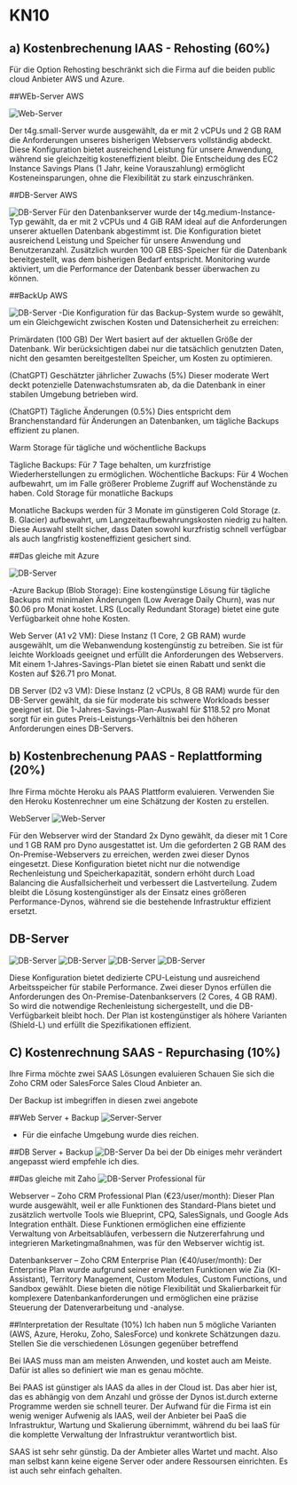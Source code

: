 # KN10
## a) Kostenbrechenung IAAS - Rehosting (60%)
Für die Option Rehosting beschränkt sich die Firma auf die beiden public cloud Anbieter AWS und Azure.

##WEb-Server AWS

![Web-Server](Bilder/kN10/WebServer.png)

Der t4g.small-Server wurde ausgewählt, da er mit 2 vCPUs und 2 GB RAM die Anforderungen unseres bisherigen Webservers vollständig abdeckt. Diese Konfiguration bietet ausreichend Leistung für unsere Anwendung, während sie gleichzeitig kosteneffizient bleibt. Die Entscheidung  des EC2 Instance Savings Plans (1 Jahr, keine Vorauszahlung) ermöglicht Kosteneinsparungen, ohne die Flexibilität zu stark einzuschränken.
  
##DB-Server AWS

 ![DB-Server](Bilder/kN10/DBServer.png)
  Für den Datenbankserver wurde der t4g.medium-Instance-Typ gewählt, da er mit 2 vCPUs und 4 GiB RAM ideal auf die Anforderungen unserer aktuellen Datenbank abgestimmt ist. Die Konfiguration bietet ausreichend Leistung und Speicher für unsere Anwendung und Benutzeranzahl.  Zusätzlich wurden 100 GB EBS-Speicher für die Datenbank bereitgestellt, was dem bisherigen Bedarf entspricht. Monitoring wurde aktiviert, um die Performance der Datenbank besser überwachen zu können.

##BackUp AWS

 ![DB-Server](Bilder/kN10/Backup.png)
 -Die Konfiguration für das Backup-System wurde so gewählt, um ein Gleichgewicht zwischen Kosten und Datensicherheit zu erreichen:

Primärdaten (100 GB)
Der Wert basiert auf der aktuellen Größe der Datenbank. Wir berücksichtigen dabei nur die tatsächlich genutzten Daten, nicht den gesamten bereitgestellten Speicher, um Kosten zu optimieren.

(ChatGPT)
Geschätzter jährlicher Zuwachs (5%)
Dieser moderate Wert deckt potenzielle Datenwachstumsraten ab, da die Datenbank in einer stabilen Umgebung betrieben wird.

(ChatGPT)
Tägliche Änderungen (0.5%)
Dies entspricht dem Branchenstandard für Änderungen an Datenbanken, um tägliche Backups effizient zu planen.

Warm Storage für tägliche und wöchentliche Backups

Tägliche Backups: Für 7 Tage behalten, um kurzfristige Wiederherstellungen zu ermöglichen.
Wöchentliche Backups: Für 4 Wochen aufbewahrt, um im Falle größerer Probleme Zugriff auf Wochenstände zu haben.
Cold Storage für monatliche Backups

Monatliche Backups werden für 3 Monate im günstigeren Cold Storage (z. B. Glacier) aufbewahrt, um Langzeitaufbewahrungskosten niedrig zu halten.
Diese Auswahl stellt sicher, dass Daten sowohl kurzfristig schnell verfügbar als auch langfristig kosteneffizient gesichert sind.

##Das gleiche mit Azure

 ![DB-Server](Bilder/kN10/Azure.png)

 -Azure Backup (Blob Storage): Eine kostengünstige Lösung für tägliche Backups mit minimalen Änderungen (Low Average Daily Churn), was nur $0.06 pro Monat kostet. LRS (Locally Redundant Storage) bietet eine gute Verfügbarkeit ohne hohe Kosten.

Web Server (A1 v2 VM): Diese Instanz (1 Core, 2 GB RAM) wurde ausgewählt, um die Webanwendung kostengünstig zu betreiben. Sie ist für leichte Workloads geeignet und erfüllt die Anforderungen des Webservers. Mit einem 1-Jahres-Savings-Plan bietet sie einen Rabatt und senkt die Kosten auf $26.71 pro Monat.

DB Server (D2 v3 VM): Diese Instanz (2 vCPUs, 8 GB RAM) wurde für den DB-Server gewählt, da sie für moderate bis schwere Workloads besser geeignet ist. Die 1-Jahres-Savings-Plan-Auswahl für $118.52 pro Monat sorgt für ein gutes Preis-Leistungs-Verhältnis bei den höheren Anforderungen eines DB-Servers.
 
## b) Kostenbrechenung PAAS - Replattforming (20%)
Ihre Firma möchte Heroku als PAAS Plattform evaluieren. Verwenden Sie den Heroku Kostenrechner um eine Schätzung der Kosten zu erstellen.

WebServer
 ![Web-Server](Bilder/kN10/PAASWeb.png)

Für den Webserver wird der Standard 2x Dyno gewählt, da dieser mit 1 Core und 1 GB RAM pro Dyno ausgestattet ist. Um die geforderten 2 GB RAM des On-Premise-Webservers zu erreichen, werden zwei dieser Dynos eingesetzt. Diese Konfiguration bietet nicht nur die notwendige Rechenleistung und Speicherkapazität, sondern erhöht durch Load Balancing die Ausfallsicherheit und verbessert die Lastverteilung. Zudem bleibt die Lösung kostengünstiger als der Einsatz eines größeren Performance-Dynos, während sie die bestehende Infrastruktur effizient ersetzt.

## DB-Server
 ![DB-Server](Bilder/kN10/IAASplan.png)
 ![DB-Server](Bilder/kN10/IAASplan1.png)
 ![DB-Server](Bilder/kN10/IAASplan2.png)
 ![DB-Server](Bilder/kN10/IAASplan3.png)

Diese Konfiguration bietet dedizierte CPU-Leistung und ausreichend Arbeitsspeicher für stabile Performance. Zwei dieser Dynos erfüllen die Anforderungen des On-Premise-Datenbankservers (2 Cores, 4 GB RAM). So wird die notwendige Rechenleistung sichergestellt, und die DB-Verfügbarkeit bleibt hoch.
Der Plan ist kostengünstiger als höhere Varianten (Shield-L) und erfüllt die Spezifikationen effizient.

## C) Kostenrechnung SAAS - Repurchasing (10%)
Ihre Firma möchte zwei SAAS Lösungen evaluieren Schauen Sie sich die  Zoho CRM oder SalesForce Sales Cloud Anbieter an.

Der Backup ist imbegriffen in diesen zwei angebote

##Web Server + Backup
![Server-Server](Bilder/kN10/SalesWeb.png)
- Für die einfache Umgebung wurde dies reichen.

##DB Server + Backup
![DB-Server](Bilder/kN10/SalesDB.png)
Da bei der Db einiges mehr verändert angepasst wierd empfehle ich dies.

##Das gleiche mit Zaho
![DB-Server](Bilder/kN10/Zoho.png)
Professional für 

Webserver – Zoho CRM Professional Plan (€23/user/month): Dieser Plan wurde ausgewählt, weil er alle Funktionen des Standard-Plans bietet und zusätzlich wertvolle Tools wie Blueprint, CPQ, SalesSignals, und Google Ads Integration enthält. Diese Funktionen ermöglichen eine effiziente Verwaltung von Arbeitsabläufen, verbessern die Nutzererfahrung und integrieren Marketingmaßnahmen, was für den Webserver wichtig ist.

Datenbankserver – Zoho CRM Enterprise Plan (€40/user/month): Der Enterprise Plan wurde aufgrund seiner erweiterten Funktionen wie Zia (KI-Assistant), Territory Management, Custom Modules, Custom Functions, und Sandbox gewählt. Diese bieten die nötige Flexibilität und Skalierbarkeit für komplexere Datenbankanforderungen und ermöglichen eine präzise Steuerung der Datenverarbeitung und -analyse.

##Interpretation der Resultate (10%)
Ich haben nun 5 mögliche Varianten (AWS, Azure, Heroku, Zoho, SalesForce) und konkrete Schätzungen dazu.  Stellen Sie die verschiedenen Lösungen gegenüber betreffend

Bei IAAS muss man am meisten Anwenden, und kostet auch am Meiste. Dafür ist alles so definiert wie man es genau möchte. 

Bei PAAS ist günstiger als IAAS da alles in der Cloud ist. Das aber hier ist, das es abhängig von dem Anzahl und grösse der Dynos ist.durch externe Programme werden sie schnell teurer. Der Aufwand für die Firma ist ein wenig weniger Aufwenig als IAAS, weil der Anbieter bei PaaS die Infrastruktur, Wartung und Skalierung übernimmt, während du bei IaaS für die komplette Verwaltung der Infrastruktur verantwortlich bist.

SAAS ist sehr sehr günstig. Da der Ambieter alles Wartet und macht. Also man selbst kann keine eigene Server oder andere Ressoursen einrichten. Es ist auch sehr einfach gehalten. 
